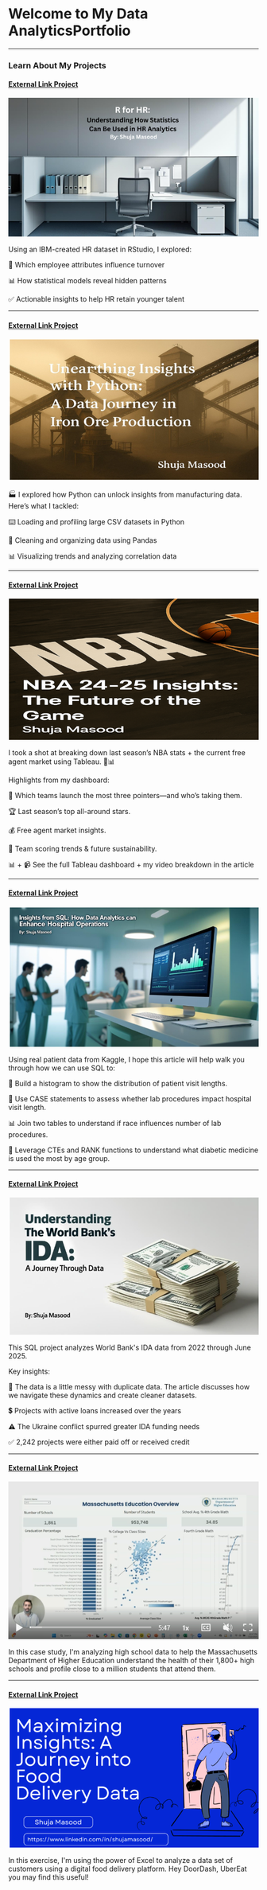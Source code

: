 # Welcome to My Data AnalyticsPortfolio
---
### Learn About My Projects

#### [External Link Project](https://www.linkedin.com/pulse/r-hr-understanding-how-statistics-can-used-analytics-shuja-masood-qj4nc/)
[<img src="images/HR_Cover_Image.png?raw=true"/>](https://www.linkedin.com/pulse/r-hr-understanding-how-statistics-can-used-analytics-shuja-masood-qj4nc/)

Using an IBM-created HR dataset in RStudio, I explored:

🔎 Which employee attributes influence turnover

📊 How statistical models reveal hidden patterns

✅ Actionable insights to help HR retain younger talent

---
#### [External Link Project](https://www.linkedin.com/pulse/unearthing-insights-python-data-journey-iron-ore-shuja-masood-dzupc/)
[<img src="images/Python Project Image.png?raw=true"/>](https://www.linkedin.com/pulse/unearthing-insights-python-data-journey-iron-ore-shuja-masood-dzupc/)

🏭 I explored how Python can unlock insights from manufacturing data. Here’s what I tackled:

⌨️ Loading and profiling large CSV datasets in Python

🐼 Cleaning and organizing data using Pandas

📊 Visualizing trends and analyzing correlation data

---
#### [External Link Project](https://www.linkedin.com/pulse/nba-24-25-insights-future-game-shuja-masood-9g0mc/?trackingId=XtsVWFEXQ5WFO%2BGSShOi1w%3D%3D/)
[<img src="images/NBA Project Image.png?raw=true"/>](https://www.linkedin.com/pulse/nba-24-25-insights-future-game-shuja-masood-9g0mc/?trackingId=XtsVWFEXQ5WFO%2BGSShOi1w%3D%3D/)

I took a shot at breaking down last season’s NBA stats + the current free agent market using Tableau. 🏀📊
 
Highlights from my dashboard:
 
 🎯 Which teams launch the most three pointers—and who’s taking them.
 
 🏆 Last season’s top all-around stars.
 
 💰 Free agent market insights.
 
 💯 Team scoring trends & future sustainability.
 
 📊 + 📹 See the full Tableau dashboard + my video breakdown in the article 

---
#### [External Link Project](https://www.linkedin.com/pulse/insights-from-sql-how-data-analytics-can-enhance-hospital-masood-iqxrc/?trackingId=%2B9oxR2GkoK606PgGQXzBLA%3D%3D/)
[<img src="images/SQLHealthProject.png?raw=true"/>](https://www.linkedin.com/pulse/insights-from-sql-how-data-analytics-can-enhance-hospital-masood-iqxrc/?trackingId=%2B9oxR2GkoK606PgGQXzBLA%3D%3D/)

Using real patient data from Kaggle, I hope this article will help walk you through how we can use SQL to:

🏥 Build a histogram to show the distribution of patient visit lengths.

🧪 Use CASE statements to assess whether lab procedures impact hospital visit length.

📊 Join two tables to understand if race influences number of lab procedures.

💊 Leverage CTEs and RANK functions to understand what diabetic medicine is used the most by age group.

---
#### [External Link Project](https://www.linkedin.com/pulse/understanding-world-banks-international-development-journey-masood-gxpjc/?trackingId=5cIDEpPHxptzbQocQ6AwQQ%3D%3D/)
[<img src="images/WorldBankProject.png?raw=true"/>](https://www.linkedin.com/pulse/understanding-world-banks-international-development-journey-masood-gxpjc/?trackingId=5cIDEpPHxptzbQocQ6AwQQ%3D%3D/)

This SQL project analyzes World Bank's IDA data from 2022 through June 2025. 

Key insights:

 🧽 The data is a little messy with duplicate data. The article discusses how we navigate these dynamics and create cleaner datasets.
 
 💲 Projects with active loans increased over the years
 
 ⚠️ The Ukraine conflict spurred greater IDA funding needs
 
 ✅ 2,242 projects were either paid off or received credit

---
#### [External Link Project](https://www.loom.com/share/45d982252c07467587b3277e4209a0a6/)
[<img src="images/MASchoolProject.png"/>](https://www.loom.com/share/45d982252c07467587b3277e4209a0a6/)

In this case study, I'm analyzing high school data to help the Massachusetts Department of Higher Education understand the health of their 1,800+ high schools and profile close to a million students that attend them. 

---
#### [External Link Project](https://www.linkedin.com/pulse/maximizing-insights-journey-food-delivery-data-shuja-masood-zrlpf/)
[<img src="images/FoodServiceImage.png"/>]([https://www.loom.com/share/45d982252c07467587b3277e4209a0a6/](https://www.linkedin.com/pulse/maximizing-insights-journey-food-delivery-data-shuja-masood-zrlpf/))

In this exercise, I'm using the power of Excel to analyze a data set of customers using a digital food delivery platform. Hey DoorDash, UberEat you may find this useful! 

